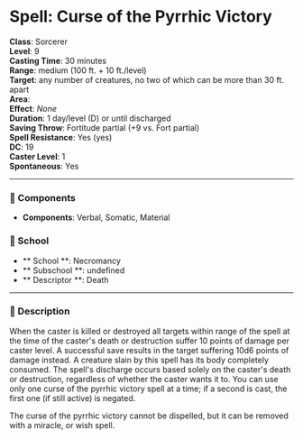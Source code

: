 
# Spell: Curse of the Pyrrhic Victory
**Class**: Sorcerer  
**Level**: 9  
**Casting Time**: 30 minutes  
**Range**: medium (100 ft. + 10 ft./level)  
**Target**: any number of creatures, no two of which can be more than 30 ft. apart  
**Area**:   
**Effect**: _None_  
**Duration**: 1 day/level (D) or until discharged  
**Saving Throw**: Fortitude partial (+9 vs. Fort partial)  
**Spell Resistance**: Yes (yes)  
**DC**: 19  
**Caster Level**: 1  
**Spontaneous**: Yes

---

### 🔮 Components
- **Components**: Verbal, Somatic, Material

### 🏫 School
- ** School **: Necromancy
- ** Subschool **: undefined
- ** Descriptor **: Death
---

### 📜 Description
When the caster is killed or destroyed all targets within range of the spell at the time of the caster's death or destruction suffer 10 points of damage per caster level. A successful save results in the target suffering 10d6 points of damage instead. A creature slain by this spell has its body completely consumed. The spell's discharge occurs based solely on the caster's death or destruction, regardless of whether the caster wants it to. You can use only one curse of the pyrrhic victory spell at a time; if a second is cast, the first one (if still active) is negated.

The curse of the pyrrhic victory cannot be dispelled, but it can be removed with a miracle, or wish spell.
